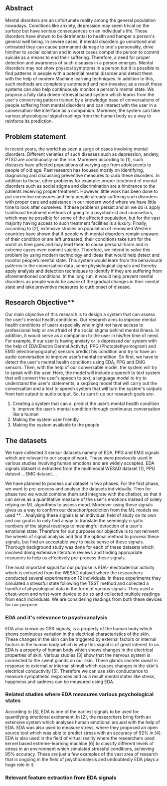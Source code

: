 ## Abstract

Mental disorders are an unfortunate reality among the general population nowadays. Conditions like anxiety, depression may seem trivial on the surface but have serious consequences on an individual's life. These disorders have shown to be detrimental to health and hamper a person's general well being. In severe cases, if mental disorders go unnoticed and untreated they can cause permanent damage to one's personality, drive him/her to social isolation and in worst cases compel the person to commit suicide as a means to end their suffering. Therefore, a need for proper detection and awareness of such diseases in a person emerges. Mental disorders may not show physical symptoms in a person but it is possible to find patterns in people with a potential mental disorder and detect them with the help of modern Machine learning techniques. In addition to this, such methods are completely automated and non-invasive; as a result these systems can also help continuously monitor a person's mental state. We propose a fully data driven retrieval based system which learns from the user's conversing pattern trained by a knowledge base of conversations of people suffering from mental disorders and can interact with the user in a conversation-like interface as a companion. Moreover, the system can take various physiological signal readings from the human body as a way to reinforce its prediction.

## Problem statement

In recent years, the world has seen a surge of cases involving mental disorders. Different varieties of such diseases such as depression, anxiety, PTSD are continuously on the rise. Moreover according to [1], such diseases have affected populations of varying age from adolescents to people of old age. Past research has focused mostly on identifying, diagnosing and discussing preventive measures to curb these disorders. In addition to these, other problems for example: proper treatment of mental disorders such as social stigma and discrimination are a hindrance to the patients receiving proper treatment. However, little work has been done to put corrective measures and help people already suffering such disorders with proper care and assistance in our modern world where we have little time to look after ourselves. If these problems persist and all we do is apply traditional treatment methods of going to a psychiatrist and counsellors, which may be possible for some of the affected population, but for the vast majority having access to such treatment facilities is a luxury. Finally, according to [2], extensive studies on population of renowned Western countries have shown that if people with mental disorders remain unaware of their condition or are left untreated, their conditions take turn for the worst as time goes and may lead them to cause personal harm and in extreme cases even commit suicide. Therefore, we intend to solve this problem by using modern technology and ideas that would help detect and monitor people’s mental state. This system would learn from the behavioural patterns in the conversation data ,some physiological signals and thereby apply analysis and detection techniques to identify if they are suffering from aforementioned conditions. In the long run, it would help prevent mental disorders as people would be aware of the gradual changes in their mental state and take preventive measures to curb onset of disease.

## Research Objective**

Our main objective of this research is to design a system that can assess the user's mental health conditions. Our research aims to improve mental health conditions of users especially who might not have access to professional help or are afraid of the social stigma behind mental illness. In addition, it would serve as a companion to the user in his/her time of need. For example, if our user is having anxiety or is depressed our system with the help of EDA(Electro Dermal Activity), PPG (Photoplethysmogram) and EMG (electromyography) sensors predict his condition and try to have an audio conversation to improve user’s mental condition. So first, we have to detect the user's mental health conditions using EDA, PPG and EMG sensors. Then, with the help of our conversable model, the system will try to speak with the user. Here, the model will include a speech to text system that will convert the user's speech to text, a language model to try to understand the user's statements, a seq2seq model that will carry out the conversation and a text to speech system that will turn the system's outputs from text output to audio output. So, to sum it up our research goals are-

1. Creating a system that can
a. predict the user’s mental health condition
b. improve the user’s mental condition through continuous conversation like a human
2. Making the system user friendly
3. Making the system available to the people

## The datasets

We have collected 3 sensor datasets namely of EDA, PPG and EMG signals which are relevant to our scope of work. These were previously used in various studies involving human emotions and are widely accepted. EDA signals dataset is extracted from the multimodal WESAD dataset [1], PPG dataset....EMG dataset....

We have planned to process our dataset in two phases. For the first phase, we want to pre-process and analyse the datasets individually. Then for phase two we would combine them and integrate with the chatbot, so that it can serve as a quantitative measure of the user's emotions instead of solely relying on ML algorithms to assess mood. Moreover using these signals gives us a way to confirm our detection/prediction from the ML models we used **. . Analysing these signals is an individual field of study on its own and our goal is to only find a way to translate the seemingly cryptic numbers of the signal readings to meaningful detection of a user's emotional state. Therefore for our purposes our objective is to not reinvent the wheels of signal analysis and find the optimal method to process these signals, but find an acceptable way to make sense of these signals. Thorough background study was done for each of these datasets which involved doing extensive literature reviews and finding appropriate resources to help us effectively pre-process these signals.

The most important signal for our purpose is EDA- electrodermal activity which is extracted from the WESAD dataset where the researchers conducted several experiments on 12 individuals. In these experiments they simulated a stressful state following the TSST method and collected a handful of physiological data in the form of various signals. They used a chest-worn and wrist-worn device to do so and collected multiple readings from each individuals. We are considering readings from both these devices for our purpose.

### EDA and it's relevance to psychoanalysis 

EDA also known as GSR signals, is a property of the human body which shows continuous variation in the electrical characteristics of the skin. These changes in the skin can be triggered by external factors or internal factors in the human body which is why this signal is of great interest to us.  EDA is a property of human body which shows changes in the electrical properties of skin. Various studies [3] show that the nervous system is connected to the sweat glands on our skin. These glands secrete sweat in response to external or internal stimuli which causes changes in the skin's electrical conductivity [5]. Therefore we can use skin conductance to measure sympathetic responses and as a result mental states like stress, happiness and sadness can be measured using EDA.

### Related studies where EDA measures various psychological states

According to [5], EDA is one of the earliest signals to be used for quantifying emotional excitement. In [2], the researchers bring forth an extensive system which analyses human emotional arousal with the help of EDA. EDA was also used to measure stress, where they proposed an open source tool which was able to predict stress with an accuracy of 92% in [4]. EDA is also used in the field of virtual reality where the researchers used kernel based extreme-learning machine [6] to classify different levels of stress in an environment which simulated stressful conditions, achieving 95% accuracy. These are just a few examples of the vast area of research that is ongoing in the field of psychoanalysis and undoubtedly EDA plays a huge role in it.

### Relevant feature extraction from EDA signals





